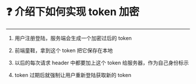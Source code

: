 # :question: 介绍下如何实现 token 加密

---

1. 用户注册登陆，服务端会生成一个加密过后的 token

2. 前端童鞋，拿到这个 token 把它保存在本地

3. 以后的每次请求 header 中都要加上这个 token 给服务器，作为自己身份标示

4. token 过期后就强制让用户重新登陆获取新的 token
